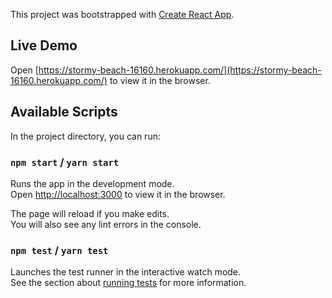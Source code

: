 This project was bootstrapped with [Create React App](https://github.com/facebook/create-react-app).

## Live Demo
Open [https://stormy-beach-16160.herokuapp.com/](https://stormy-beach-16160.herokuapp.com/) to view it in the browser.

## Available Scripts

In the project directory, you can run:

### `npm start` / `yarn start`

Runs the app in the development mode.<br>
Open [http://localhost:3000](http://localhost:3000) to view it in the browser.

The page will reload if you make edits.<br>
You will also see any lint errors in the console.

### `npm test` / `yarn test`

Launches the test runner in the interactive watch mode.<br>
See the section about [running tests](https://facebook.github.io/create-react-app/docs/running-tests) for more information.
